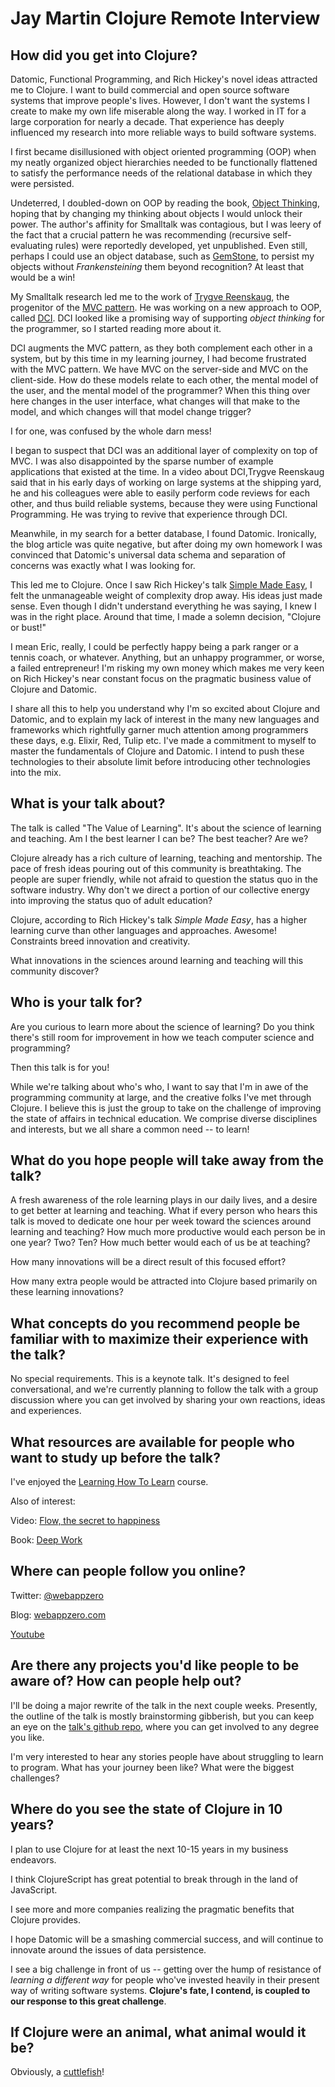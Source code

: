 # Jay Martin Clojure Remote Interview

## How did you get into Clojure?

Datomic, Functional Programming, and Rich Hickey's novel ideas attracted me to Clojure. I want to build commercial and open source software systems that improve people's lives. However, I don't want the systems I create to make my own life miserable along the way. I worked in IT for a large corporation for nearly a decade. That experience has deeply influenced my research into more reliable ways to build software systems.

I first became disillusioned with object oriented programming (OOP) when my neatly organized object hierarchies needed to be functionally flattened to satisfy the performance needs of the relational database in which they were persisted.

Undeterred, I doubled-down on OOP by reading the book, [Object Thinking](https://www.goodreads.com/book/show/43940.Object_Thinking), hoping that by changing my thinking about objects I would unlock their power. The author's affinity for Smalltalk was contagious, but I was leery of the fact that a crucial pattern he was recommending (recursive self-evaluating rules) were reportedly developed, yet unpublished. Even still, perhaps I could use an object database, such as [GemStone](https://gemtalksystems.com/products/gs64/), to persist my objects without *Frankensteining* them beyond recognition? At least that would be a win!

My Smalltalk research led me to the work of [Trygve Reenskaug](https://en.wikipedia.org/wiki/Trygve_Reenskaug), the progenitor of the [MVC pattern](https://en.wikipedia.org/wiki/Model%E2%80%93view%E2%80%93controller). He was working on a new approach to OOP, called [DCI](https://en.wikipedia.org/wiki/Data,_context_and_interaction). DCI looked like a promising way of supporting *object thinking* for the programmer, so I started reading more about it. 

DCI augments the MVC pattern, as they both complement each other in a system, but by this time in my learning journey, I had become frustrated with the MVC pattern. We have MVC on the server-side and MVC on the client-side. How do these models relate to each other, the mental model of the user, and the mental model of the programmer? When this thing over here changes in the user interface, what changes will that make to the model, and which changes will that model change trigger?

I for one, was confused by the whole darn mess!

I began to suspect that DCI was an additional layer of complexity on top of MVC. I was also disappointed by the sparse number of example applications that existed at the time. In a video about DCI,Trygve Reenskaug said that in his early days of working on large systems at the shipping yard, he and his colleagues were able to easily perform code reviews for each other, and thus build reliable systems, because they were using Functional Programming. He was trying to revive that experience through DCI.

Meanwhile, in my search for a better database, I found Datomic. Ironically, the blog article was quite negative, but after doing my own homework I was convinced that Datomic's universal data schema and separation of concerns was exactly what I was looking for.

This led me to Clojure. Once I saw Rich Hickey's talk [Simple Made Easy](https://www.infoq.com/presentations/Simple-Made-Easy), I felt the unmanageable weight of complexity drop away. His ideas just made sense. Even though I didn't understand everything he was saying, I knew I was in the right place. Around that time, I made a solemn decision, "Clojure or bust!"

I mean Eric, really, I could be perfectly happy being a park ranger or a tennis coach, or whatever. Anything, but an unhappy programmer, or worse, a failed entrepreneur! I'm risking my own money which makes me very keen on Rich Hickey's near constant focus on the pragmatic business value of Clojure and Datomic.

I share all this to help you understand why I'm so excited about Clojure and Datomic, and to explain my lack of interest in the many new languages and frameworks which rightfully garner much attention among programmers these days, e.g. Elixir, Red, Tulip etc. I've made a commitment to myself to master the fundamentals of Clojure and Datomic. I intend to push these technologies to their absolute limit before introducing other technologies into the mix.

## What is your talk about?

The talk is called "The Value of Learning". It's about the science of learning and teaching. Am I the best learner I can be? The best teacher? Are we?

Clojure already has a rich culture of learning, teaching and mentorship. The pace of fresh ideas pouring out of this community is breathtaking. The people are super friendly, while not afraid to question the status quo in the software industry. Why don't we direct a portion of our collective energy into improving the status quo of adult education?

Clojure, according to Rich Hickey's talk *Simple Made Easy*, has a higher learning curve than other languages and approaches. Awesome! Constraints breed innovation and creativity.

What innovations in the sciences around learning and teaching will this community discover?

## Who is your talk for?

Are you curious to learn more about the science of learning? Do you think there's still room for improvement in how we teach computer science and programming?

Then this talk is for you!

While we're talking about who's who, I want to say that I'm in awe of the programming community at large, and the creative folks I've met through Clojure. I believe this is just the group to take on the challenge of improving the state of affairs in technical education. We comprise diverse disciplines and interests, but we all share a common need -- to learn!

## What do you hope people will take away from the talk?

A fresh awareness of the role learning plays in our daily lives, and a desire to get better at learning and teaching. What if every person who hears this talk is moved to dedicate one hour per week toward the sciences around learning and teaching? How much more productive would each person be in one year? Two? Ten? How much better would each of us be at teaching?

How many innovations will be a direct result of this focused effort?

How many extra people would be attracted into Clojure based primarily on these learning innovations?

## What concepts do you recommend people be familiar with to maximize their experience with the talk?

No special requirements. This is a keynote talk. It's designed to feel conversational, and we're currently planning to follow the talk with a group discussion where you can get involved by sharing your own reactions, ideas and experiences.

## What resources are available for people who want to study up before the talk?

I've enjoyed the [Learning How To Learn](https://www.coursera.org/learn/learning-how-to-learn) course.

Also of interest:

Video: [Flow, the secret to happiness](https://www.ted.com/talks/mihaly_csikszentmihalyi_on_flow)

Book: [Deep Work](https://www.goodreads.com/book/show/25744928-deep-work)

## Where can people follow you online?

Twitter: [@webappzero](https://twitter.com/webappzero)

Blog: [webappzero.com](http://webappzero.com)

[Youtube](https://www.youtube.com/channel/UC2rHyGvXk17dGxK55uoDeFw)

## Are there any projects you'd like people to be aware of? How can people help out?

I'll be doing a major rewrite of the talk in the next couple weeks. Presently, the outline of the talk is mostly brainstorming gibberish, but you can keep an eye on the [talk's github repo](https://github.com/webappzero/cr17-to-zero), where you can get involved to any degree you like.

I'm very interested to hear any stories people have about struggling to learn to program. What has your journey been like? What were the biggest challenges?

## Where do you see the state of Clojure in 10 years?

I plan to use Clojure for at least the next 10-15 years in my business endeavors.

I think ClojureScript has great potential to break through in the land of JavaScript.

I see more and more companies realizing the pragmatic benefits that Clojure provides.

I hope Datomic will be a smashing commercial success, and will continue to innovate around the issues of data persistence.

I see a big challenge in front of us -- getting over the hump of resistance of *learning a different way* for people who've invested heavily in their present way of writing software systems. **Clojure's fate, I contend, is coupled to our response to this great challenge**.

## If Clojure were an animal, what animal would it be?

Obviously, a [cuttlefish](https://en.wikipedia.org/wiki/Cuttlefish)!
